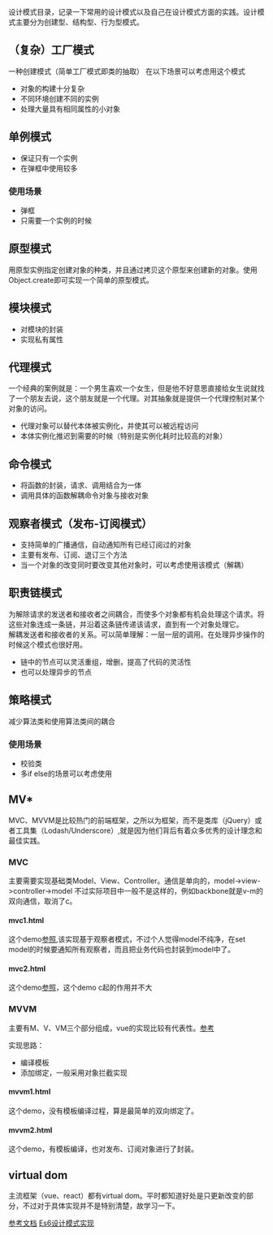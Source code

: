 设计模式目录，记录一下常用的设计模式以及自己在设计模式方面的实践。设计模式主要分为创建型、结构型、行为型模式。

## （复杂）工厂模式
一种创建模式（简单工厂模式即类的抽取）
在以下场景可以考虑用这个模式
- 对象的构建十分复杂
- 不同环境创建不同的实例
- 处理大量具有相同属性的小对象

## 单例模式
- 保证只有一个实例
- 在弹框中使用较多

### 使用场景
- 弹框
- 只需要一个实例的时候

## 原型模式
用原型实例指定创建对象的种类，并且通过拷贝这个原型来创建新的对象。使用Object.create即可实现一个简单的原型模式。

## 模块模式
- 对模块的封装
- 实现私有属性

## 代理模式
一个经典的案例就是：一个男生喜欢一个女生，但是他不好意思直接给女生说就找了一个朋友去说，这个朋友就是一个代理。对其抽象就是提供一个代理控制对某个对象的访问。

- 代理对象可以替代本体被实例化，并使其可以被远程访问
- 本体实例化推迟到需要的时候（特别是实例化耗时比较高的对象）

## 命令模式
- 将函数的封装，请求、调用结合为一体
- 调用具体的函数解耦命令对象与接收对象

## 观察者模式（发布-订阅模式）
- 支持简单的广播通信，自动通知所有已经订阅过的对象
- 主要有发布、订阅、退订三个方法
- 当一个对象的改变同时要改变其他对象时，可以考虑使用该模式（解耦）

## 职责链模式
为解除请求的发送者和接收者之间耦合，而使多个对象都有机会处理这个请求。将这些对象连成一条链，并沿着这条链传递该请求，直到有一个对象处理它。  
解耦发送者和接收者的关系。可以简单理解：一层一层的调用。在处理异步操作的时候这个模式也很好用。
- 链中的节点可以灵活重组，增删，提高了代码的灵活性
- 也可以处理异步的节点

## 策略模式
减少算法类和使用算法类间的耦合

### 使用场景
- 校验类
- 多if else的场景可以考虑使用

## MV*
MVC、MVVM是比较热门的前端框架，之所以为框架，而不是类库（jQuery）或者工具集（Lodash/Underscore）,就是因为他们背后有着众多优秀的设计理念和最佳实践。
### MVC
主要需要实现基础类Model、View、Controller。通信是单向的，model->view->controller->model 不过实际项目中一般不是这样的，例如backbone就是v-m的双向通信，取消了c。

#### mvc1.html
这个demo[参照](http://web.jobbole.com/85108/),该实现基于观察者模式，不过个人觉得model不纯净，在set model的时候要通知所有观察者，而且把业务代码也封装到model中了。

#### mvc2.html
这个demo[参照](https://stackoverflow.com/questions/8497833/hello-world-in-mvc-pattern)，这个demo c起的作用并不大

### MVVM
主要有M、V、VM三个部分组成，vue的实现比较有代表性。[参考](https://segmentfault.com/a/1190000015807808)

实现思路：
- 编译模板
- 添加绑定，一般采用对象拦截实现
#### mvvm1.html
这个demo，没有模板编译过程，算是最简单的双向绑定了。

#### mvvm2.html
这个demo，有模板编译，也对发布、订阅对象进行了封装。

## virtual dom
主流框架（vue、react）都有virtual dom。平时都知道好处是只更新改变的部分，不过对于具体实现并不是特别清楚，故学习一下。




[参考文档](https://juejin.im/entry/58c280b1da2f600d8725b887)
[Es6设计模式实现](http://loredanacirstea.github.io/es6-design-patterns/#chain-of-responsibility)